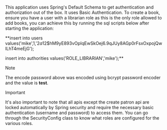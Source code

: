 This application uses Spring's Default Schema to get authentication and authorization out of the box. It uses Basic Authentication.
To create a book, ensure you have a user with a librarian role as this is the only role allowed to add books, you can achieve this by
running the sql scripts below after starting the application:

**insert into users values('mike',1,'$2a$12$hM9yE893vOpIqEwSkOej6.9qJUy8AGp0rFsxOxpojQwlLhT4meEjG');

insert into
authorities values('ROLE_LIBRARIAN','mike');**


> [!NOTE]  
>  The encode password above was encoded using bcrypt password encoder and the value is **test**.

> [!IMPORTANT]  
> It's also important to note that all apis except the create patron api are locked automatically by Spring security and require the 
necessary basic authentication (username and password) to access them. You can go through the SecurityConfig class to know what roles
are configured for the various roles.


